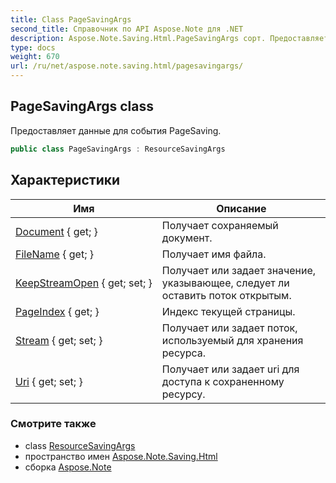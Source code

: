 ```yaml
---
title: Class PageSavingArgs
second_title: Справочник по API Aspose.Note для .NET
description: Aspose.Note.Saving.Html.PageSavingArgs сорт. Предоставляет данные для события PageSaving.
type: docs
weight: 670
url: /ru/net/aspose.note.saving.html/pagesavingargs/
---
```

## PageSavingArgs class

Предоставляет данные для события PageSaving.

```csharp
public class PageSavingArgs : ResourceSavingArgs
```

## Характеристики

| Имя | Описание |
| --- | --- |
| [Document](../../aspose.note.saving.html/resourcesavingargs/document/) { get; } | Получает сохраняемый документ. |
| [FileName](../../aspose.note.saving.html/resourcesavingargs/filename/) { get; } | Получает имя файла. |
| [KeepStreamOpen](../../aspose.note.saving.html/resourcesavingargs/keepstreamopen/) { get; set; } | Получает или задает значение, указывающее, следует ли оставить поток открытым. |
| [PageIndex](../../aspose.note.saving.html/pagesavingargs/pageindex/) { get; } | Индекс текущей страницы. |
| [Stream](../../aspose.note.saving.html/resourcesavingargs/stream/) { get; set; } | Получает или задает поток, используемый для хранения ресурса. |
| [Uri](../../aspose.note.saving.html/resourcesavingargs/uri/) { get; set; } | Получает или задает uri для доступа к сохраненному ресурсу. |

### Смотрите также

* class [ResourceSavingArgs](../resourcesavingargs/)
* пространство имен [Aspose.Note.Saving.Html](../../aspose.note.saving.html/)
* сборка [Aspose.Note](../../)


